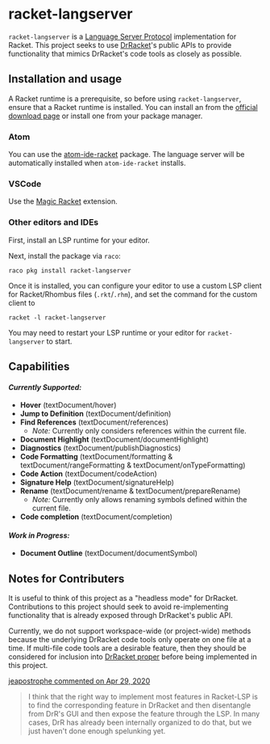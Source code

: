 # racket-langserver

`racket-langserver` is a [Language Server Protocol](http://langserver.org/) implementation for Racket. This project seeks to use [DrRacket](https://github.com/racket/drracket)'s public APIs to provide functionality that mimics DrRacket's code tools as closely as possible.

## Installation and usage

A Racket runtime is a prerequisite, so before using `racket-langserver`, ensure that a Racket runtime is installed. You can install an from the [official download page](https://download.racket-lang.org) or install one from your package manager.

### Atom

You can use the [atom-ide-racket](https://github.com/cfinegan/atom-ide-racket) package. The language server will be automatically installed when `atom-ide-racket` installs.

### VSCode

Use the [Magic Racket](https://marketplace.visualstudio.com/items?itemName=evzen-wybitul.magic-racket) extension.

### Other editors and IDEs

First, install an LSP runtime for your editor.

Next, install the package via `raco`:

```
raco pkg install racket-langserver
```

Once it is installed, you can configure your editor to use a custom LSP client for Racket/Rhombus files (`.rkt`/`.rhm`), and set the command for the custom client to

```
racket -l racket-langserver
```

You may need to restart your LSP runtime or your editor for `racket-langserver` to start.

## Capabilities

#### *Currently Supported:*

- **Hover** (textDocument/hover)
- **Jump to Definition** (textDocument/definition)
- **Find References** (textDocument/references)
  - *Note:* Currently only considers references within the current file.
- **Document Highlight** (textDocument/documentHighlight)
- **Diagnostics** (textDocument/publishDiagnostics)
- **Code Formatting** (textDocument/formatting & textDocument/rangeFormatting & textDocument/onTypeFormatting)
- **Code Action** (textDocument/codeAction)
- **Signature Help** (textDocument/signatureHelp)
- **Rename** (textDocument/rename & textDocument/prepareRename)
  - *Note:* Currently only allows renaming symbols defined within the current file.
- **Code completion** (textDocument/completion)

#### *Work in Progress:*

- **Document Outline** (textDocument/documentSymbol)

## Notes for Contributers

It is useful to think of this project as a "headless mode" for DrRacket. Contributions to this project should seek to avoid re-implementing functionality that is already exposed through DrRacket's public API.

Currently, we do not support  workspace-wide (or project-wide) methods because the underlying DrRacket code tools only operate on one file at a time. If multi-file code tools are a desirable feature, then they should be considered for inclusion into [DrRacket proper](https://github.com/racket/drracket) before being implemented in this project.

[jeapostrophe commented on Apr 29, 2020](https://github.com/jeapostrophe/racket-langserver/issues/8#issuecomment-621242014)
> I think that the right way to implement most features in Racket-LSP is to find the corresponding feature in DrRacket and then disentangle from DrR's GUI and then expose the feature through the LSP. In many cases, DrR has already been internally organized to do that, but we just haven't done enough spelunking yet.
